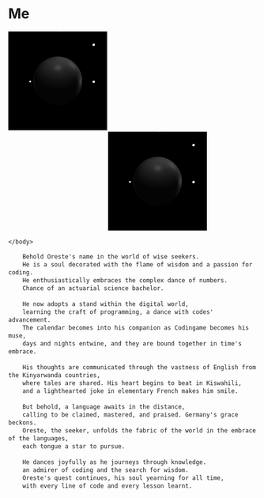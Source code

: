 # Me
<!DOCTYPE html>
<html>
	<body>
<div style="align=center";>
    <img src="https://github.com/tuoreste/Me/blob/main/giphy.gif" alt="image" style="width: 200px; margin-right: 50%;">
</div>
<div style="display: flex; justify-content: center;">
    <img src="https://github.com/tuoreste/Me/blob/main/giphy.gif" alt="image" style="width: 200px; margin-left: 20%;">
</div>

	</body>
</html>	

		Behold Oreste's name in the world of wise seekers.
		He is a soul decorated with the flame of wisdom and a passion for coding.
		He enthusiastically embraces the complex dance of numbers.
		Chance of an actuarial science bachelor.
	
		He now adopts a stand within the digital world,
		learning the craft of programming, a dance with codes' advancement.
		The calendar becomes into his companion as Codingame becomes his muse,
		days and nights entwine, and they are bound together in time's embrace.
	
		His thoughts are communicated through the vastness of English from the Kinyarwanda countries,
		where tales are shared. His heart begins to beat in Kiswahili,
		and a lighthearted joke in elementary French makes him smile.

		But behold, a language awaits in the distance,
		calling to be claimed, mastered, and praised. Germany's grace beckons.
		Oreste, the seeker, unfolds the fabric of the world in the embrace of the languages,
		each tongue a star to pursue.

		He dances joyfully as he journeys through knowledge.
		an admirer of coding and the search for wisdom.
		Oreste's quest continues, his soul yearning for all time,
		with every line of code and every lesson learnt.
